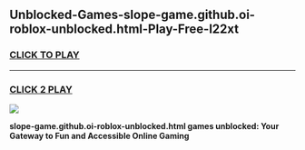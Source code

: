 
## Unblocked-Games-slope-game.github.oi-roblox-unblocked.html-Play-Free-l22xt
<h3>
<a href="https://premium76.site?title=slope-game.github.oi-roblox-unblocked.html&ref=17A">CLICK TO PLAY</a></h3>
<hr>

<h3>
<a href="https://premium76.site?title=slope-game.github.oi-roblox-unblocked.html&ref=17A">CLICK 2 PLAY</a>
  
</h3>

<a href="https://premium76.site?title=slope-game.github.oi-roblox-unblocked.html&ref=17A"><img src="https://clearcache.store/games.png"></a>


**slope-game.github.oi-roblox-unblocked.html games unblocked: Your Gateway to Fun and Accessible Online Gaming**
